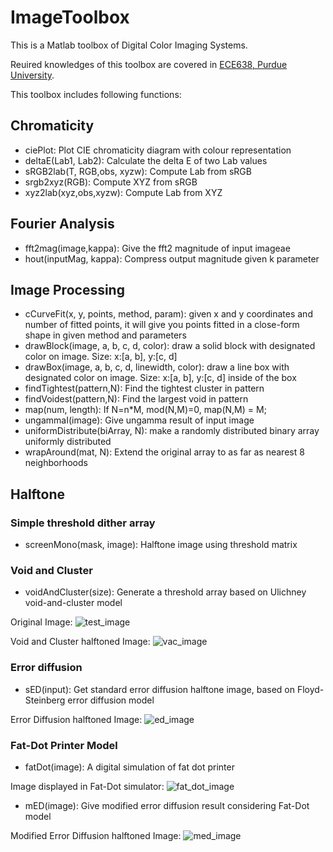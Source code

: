 # ImageToolbox
This is a Matlab toolbox of Digital Color Imaging Systems.

Reuired knowledges of this toolbox are covered in [ECE638, Purdue University](https://engineering.purdue.edu/~ece638/).

This toolbox includes following functions: 
## Chromaticity
- ciePlot: Plot CIE chromaticity diagram with colour representation 
- deltaE(Lab1, Lab2): Calculate the delta E of two Lab values
- sRGB2lab(T, RGB,obs, xyzw): Compute Lab from sRGB
- srgb2xyz(RGB): Compute XYZ from sRGB
- xyz2lab(xyz,obs,xyzw): Compute Lab from XYZ

## Fourier Analysis
- fft2mag(image,kappa): Give the fft2 magnitude of input imageae
- hout(inputMag, kappa): Compress output magnitude given k parameter

## Image Processing
- cCurveFit(x, y, points, method, param): given x and y coordinates and number of fitted points, it will give you points fitted in a close-form shape in given method and parameters
- drawBlock(image, a, b, c, d, color): draw a solid block with designated color on image. Size: x:[a, b], y:[c, d]
- drawBox(image, a, b, c, d, linewidth, color): draw a line box with designated color on image. Size: x:[a, b], y:[c, d] inside of the box
- findTightest(pattern,N): Find the tightest cluster in pattern
- findVoidest(pattern,N): Find the largest void in pattern
- map(num, length): If N=n*M, mod(N,M)=0, map(N,M) = M;
- ungammaI(image): Give ungamma result of input image
- uniformDistribute(biArray, N): make a randomly distributed binary array uniformly distributed
- wrapAround(mat, N): Extend the original array to as far as nearest 8 neighborhoods

## Halftone
### Simple threshold dither array
- screenMono(mask, image): Halftone image using threshold matrix
### Void and Cluster
- voidAndCluster(size): Generate a threshold array based on Ulichney void-and-cluster model

Original Image: 
![test_image](https://github.com/Mukosame/ImageToolbox/blob/master/src/test.png "Original image")

Void and Cluster halftoned Image: 
![vac_image](https://github.com/Mukosame/ImageToolbox/blob/master/src/vac_img.png "void-and-cluster image")

### Error diffusion
- sED(input): Get standard error diffusion halftone image, based on Floyd-Steinberg error diffusion model

Error Diffusion halftoned Image: 
![ed_image](https://github.com/Mukosame/ImageToolbox/blob/master/src/sed_img.png "error diffusion image")

### Fat-Dot Printer Model
- fatDot(image): A digital simulation of fat dot printer

Image displayed in Fat-Dot simulator: 
![fat_dot_image](https://github.com/Mukosame/ImageToolbox/blob/master/src/fatdot_img.png "fat-dot image")

- mED(image): Give modified error diffusion result considering Fat-Dot model

Modified Error Diffusion halftoned Image: 
![med_image](https://github.com/Mukosame/ImageToolbox/blob/master/src/med_img.png "modified error diffusion image")
